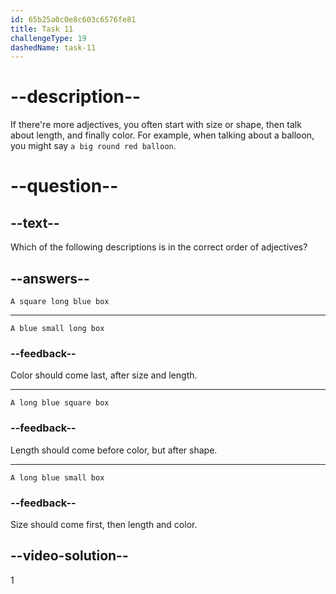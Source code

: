 ```yaml
---
id: 65b25a0c0e8c603c6576fe81
title: Task 11
challengeType: 19
dashedName: task-11
---
```


# --description--

If there're more adjectives, you often start with size or shape, then talk about length, and finally color. For example, when talking about a balloon, you might say `a big round red balloon`.

# --question--

## --text--

Which of the following descriptions is in the correct order of adjectives?

## --answers--

`A square long blue box`

---

`A blue small long box`

### --feedback--

Color should come last, after size and length.

---

`A long blue square box`

### --feedback--

Length should come before color, but after shape.

---

`A long blue small box`

### --feedback--

Size should come first, then length and color.

## --video-solution--

1
